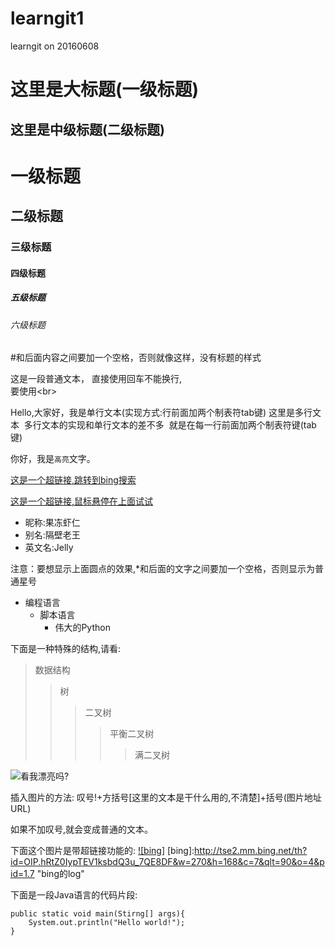 # learngit1

learngit on 20160608

这里是大标题(一级标题)
=

这里是中级标题(二级标题)
-

# 一级标题
## 二级标题
### 三级标题
#### 四级标题
##### 五级标题
###### 六级标题

#和后面内容之间要加一个空格，否则就像这样，没有标题的样式


这是一段普通文本，
直接使用回车不能换行,<br>
要使用\<br>

  
  Hello,大家好，我是单行文本(实现方式:行前面加两个制表符tab键)
  这里是多行文本
  多行文本的实现和单行文本的差不多
  就是在每一行前面加两个制表符键(tab键)

你好，我是`高亮`文字。

[这是一个超链接,跳转到bing搜索](http://www.bing.com)

[这是一个超链接,鼠标悬停在上面试试](http://www.bing.com "悬停显示")

* 昵称:果冻虾仁
* 别名:隔壁老王
* 英文名:Jelly

注意：要想显示上面圆点的效果,*和后面的文字之间要加一个空格，否则显示为普通星号

* 编程语言
	* 脚本语言
		* 伟大的Python

下面是一种特殊的结构,请看:
>数据结构
>>树
>>>二叉树
>>>>平衡二叉树
>>>>>满二叉树

![看我漂亮吗?](http://mmbiz.qpic.cn/mmbiz/gugMAt70dZpiaWVFQUic0VW0gKESHCYR5PNxWKuVYrx9dvhd1OZSsOW8DbRXLzT8EaR9hQK0p3uyebOSuvoMVanQ/640?tp=webp&wxfrom=5&wx_lazy=1 "鼠标指上去显示的文字.")

插入图片的方法:
叹号!+方括号[这里的文本是干什么用的,不清楚]+括号(图片地址URL)

如果不加叹号,就会变成普通的文本。

下面这个图片是带超链接功能的:
[![bing]](http://www.bing.com)
[bing]:http://tse2.mm.bing.net/th?id=OIP.hRtZ0IypTEV1ksbdQ3u_7QE8DF&w=270&h=168&c=7&qlt=90&o=4&pid=1.7 "bing的log"

下面是一段Java语言的代码片段:

```
public static void main(Stirng[] args){
	System.out.println("Hello world!");
}
```


